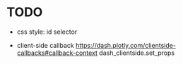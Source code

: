 # TODO
- css style: id selector

- client-side callback
https://dash.plotly.com/clientside-callbacks#callback-context
dash_clientside.set_props

